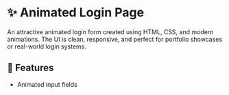 # ✨ Animated Login Page

An attractive animated login form created using HTML, CSS, and modern animations. The UI is clean, responsive, and perfect for portfolio showcases or real-world login systems.

## 🚀 Features

- Animated input fields
